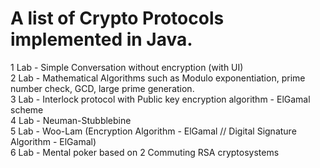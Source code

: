 # A list of Crypto Protocols implemented in Java.
1 Lab - Simple Conversation without encryption (with UI)  
2 Lab - Mathematical Algorithms such as Modulo exponentiation, prime number check, GCD, large prime generation.  
3 Lab - Interlock protocol with Public key encryption algorithm - ElGamal scheme  
4 Lab - Neuman-Stubblebine  
5 Lab - Woo-Lam (Encryption Algorithm - ElGamal // Digital Signature Algorithm - ElGamal)  
6 Lab - Mental poker based on 2 Commuting RSA cryptosystems  
